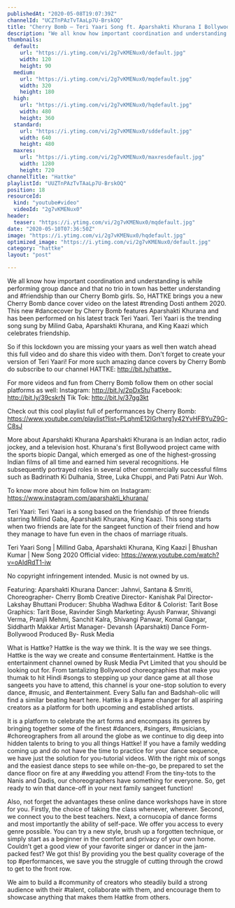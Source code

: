 ```yaml
---
publishedAt: "2020-05-08T19:07:39Z"
channelId: "UCZTnPAzTvTAaLp7U-BrskOQ"
title: "Cherry Bomb – Teri Yaari Song ft. Aparshakti Khurana I Bollywood Dance Choreography  | Hattke"
description: "We all know how important coordination and understanding is while performing group dance and that no trio in town has better understanding and #friendship than our Cherry Bomb girls. So, HATTKE brings you a new Cherry Bomb dance cover video on the latest #trending Dosti anthem 2020. This new #dancecover by Cherry Bomb features Aparshakti Khurana and has been performed on his latest track Teri Yaari. Teri Yaari is the trending song sung by Milind Gaba, Aparshakti Khurana, and King Kaazi which celebrates friendship. \n\nSo if this lockdown you are missing your yaars as well then watch ahead this full video and do share this video with them. Don't forget to create your version of Teri Yaari! For more such amazing dance covers by Cherry Bomb do subscribe to our channel HATTKE: http://bit.ly/hattke_\n\nFor more videos and fun from Cherry Bomb follow them on other social platforms as well:\nInstagram: http://bit.ly/2pDxStu\nFacebook: http://bit.ly/39cskrN\nTik Tok: http://bit.ly/37gg3kt\n\nCheck out this cool playlist full of performances by Cherry Bomb: https://www.youtube.com/playlist?list=PLqhmE12IGrhxrg1y42YvHFBYuZ9G-C8sJ\n\nMore about Aparshakti Khurana\nAparshakti Khurana is an Indian actor, radio jockey, and a television host. Khurana's first Bollywood project came with the sports biopic Dangal, which emerged as one of the highest-grossing Indian films of all time and earned him several recognitions. He subsequently portrayed roles in several other commercially successful films such as Badrinath Ki Dulhania, Stree, Luka Chuppi, and Pati Patni Aur Woh.\n\nTo know more about him follow him on Instagram: https://www.instagram.com/aparshakti_khurana/\n\nTeri Yaari: Teri Yaari is a song based on the friendship of three friends starring Millind Gaba, Aparshakti Khurana, King Kaazi. This song starts when two friends are late for the sangeet function of their friend and how they manage to have fun even in the chaos of marriage rituals.\n\nTeri Yaari Song | Millind Gaba, Aparshakti Khurana, King Kaazi | Bhushan Kumar | New Song 2020\nOfficial video: https://www.youtube.com/watch?v=oAIdRdT1-iw \n\nNo copyright infringement intended. Music is not owned by us. \n\nFeaturing: Aparshakti Khurana\nDancer: Jahnvi, Santana & Smriti,\nChoreographer- Cherry Bomb\nCreative Director- Kanishak Pal\nDirector- Lakshay Bhuttani\nProducer: Shubha Wadhwa\nEditor & Colorist: Tarit Bose\nGraphics: Tarit Bose, Ravinder Singh\nMarketing: Ayush Panwar, Shivangi Verma, Pranjli Mehmi, Sanchit Kalra, Shivangi Panwar, Komal Gangar, Siddharth Makkar\nArtist Manager- Devansh (Aparshakti)\nDance Form- Bollywood\nProduced By- Rusk Media\n\nWhat is Hattke? Hattke is the way we think. It is the way we see things. Hattke is the way we create and consume #entertainment. Hattke is the entertainment channel owned by Rusk Media Pvt Limited that you should be looking out for. From tantalizing Bollywood choreographies that make you thumak to hit Hindi #songs to stepping up your dance game at all those sangeets you have to attend, this channel is your one-stop solution to every dance, #music, and #entertainment. Every Sallu fan and Badshah-olic will find a similar beating heart here. Hattke is a #game changer for all aspiring creators as a platform for both upcoming and established artists. \n\nIt is a platform to celebrate the art forms and encompass its genres by bringing together some of the finest #dancers, #singers, #musicians, #choreographers from all around the globe as we continue to dig deep into hidden talents to bring to you all things Hattke! If you have a family wedding coming up and do not have the time to practice for your dance sequence, we have just the solution for you-tutorial videos. With the right mix of songs and the easiest dance steps to see while on-the-go, be prepared to set the dance floor on fire at any #wedding you attend! From the tiny-tots to the Nanis and Dadis, our choreographers have something for everyone. So, get ready to win that dance-off in your next family sangeet function!\n\nAlso, not forget the advantages these online dance workshops have in store for you. Firstly, the choice of taking the class whenever, wherever. Second, we connect you to the best teachers. Next, a cornucopia of dance forms and most importantly the ability of self-pace. We offer you access to every genre possible. You can try a new style, brush up a forgotten technique, or simply start as a beginner in the comfort and privacy of your own home. Couldn’t get a good view of your favorite singer or dancer in the jam-packed fest? We got this! By providing you the best quality coverage of the top #performances, we save you the struggle of cutting through the crowd to get to the front row.\n\nWe aim to build a #community of creators who steadily build a strong audience with their #talent, collaborate with them, and encourage them to showcase anything that makes them Hattke from others."
thumbnails:
  default:
    url: "https://i.ytimg.com/vi/2g7vKMENux0/default.jpg"
    width: 120
    height: 90
  medium:
    url: "https://i.ytimg.com/vi/2g7vKMENux0/mqdefault.jpg"
    width: 320
    height: 180
  high:
    url: "https://i.ytimg.com/vi/2g7vKMENux0/hqdefault.jpg"
    width: 480
    height: 360
  standard:
    url: "https://i.ytimg.com/vi/2g7vKMENux0/sddefault.jpg"
    width: 640
    height: 480
  maxres:
    url: "https://i.ytimg.com/vi/2g7vKMENux0/maxresdefault.jpg"
    width: 1280
    height: 720
channelTitle: "Hattke"
playlistId: "UUZTnPAzTvTAaLp7U-BrskOQ"
position: 18
resourceId:
  kind: "youtube#video"
  videoId: "2g7vKMENux0"
header:
  teaser: "https://i.ytimg.com/vi/2g7vKMENux0/mqdefault.jpg"
date: "2020-05-10T07:36:50Z"
image: "https://i.ytimg.com/vi/2g7vKMENux0/hqdefault.jpg"
optimized_image: "https://i.ytimg.com/vi/2g7vKMENux0/default.jpg"
category: "hattke"
layout: "post"

---
```

We all know how important coordination and understanding is while performing group dance and that no trio in town has better understanding and #friendship than our Cherry Bomb girls. So, HATTKE brings you a new Cherry Bomb dance cover video on the latest #trending Dosti anthem 2020. This new #dancecover by Cherry Bomb features Aparshakti Khurana and has been performed on his latest track Teri Yaari. Teri Yaari is the trending song sung by Milind Gaba, Aparshakti Khurana, and King Kaazi which celebrates friendship. 

So if this lockdown you are missing your yaars as well then watch ahead this full video and do share this video with them. Don't forget to create your version of Teri Yaari! For more such amazing dance covers by Cherry Bomb do subscribe to our channel HATTKE: http://bit.ly/hattke_

For more videos and fun from Cherry Bomb follow them on other social platforms as well:
Instagram: http://bit.ly/2pDxStu
Facebook: http://bit.ly/39cskrN
Tik Tok: http://bit.ly/37gg3kt

Check out this cool playlist full of performances by Cherry Bomb: https://www.youtube.com/playlist?list=PLqhmE12IGrhxrg1y42YvHFBYuZ9G-C8sJ

More about Aparshakti Khurana
Aparshakti Khurana is an Indian actor, radio jockey, and a television host. Khurana's first Bollywood project came with the sports biopic Dangal, which emerged as one of the highest-grossing Indian films of all time and earned him several recognitions. He subsequently portrayed roles in several other commercially successful films such as Badrinath Ki Dulhania, Stree, Luka Chuppi, and Pati Patni Aur Woh.

To know more about him follow him on Instagram: https://www.instagram.com/aparshakti_khurana/

Teri Yaari: Teri Yaari is a song based on the friendship of three friends starring Millind Gaba, Aparshakti Khurana, King Kaazi. This song starts when two friends are late for the sangeet function of their friend and how they manage to have fun even in the chaos of marriage rituals.

Teri Yaari Song | Millind Gaba, Aparshakti Khurana, King Kaazi | Bhushan Kumar | New Song 2020
Official video: https://www.youtube.com/watch?v=oAIdRdT1-iw 

No copyright infringement intended. Music is not owned by us. 

Featuring: Aparshakti Khurana
Dancer: Jahnvi, Santana & Smriti,
Choreographer- Cherry Bomb
Creative Director- Kanishak Pal
Director- Lakshay Bhuttani
Producer: Shubha Wadhwa
Editor & Colorist: Tarit Bose
Graphics: Tarit Bose, Ravinder Singh
Marketing: Ayush Panwar, Shivangi Verma, Pranjli Mehmi, Sanchit Kalra, Shivangi Panwar, Komal Gangar, Siddharth Makkar
Artist Manager- Devansh (Aparshakti)
Dance Form- Bollywood
Produced By- Rusk Media

What is Hattke? Hattke is the way we think. It is the way we see things. Hattke is the way we create and consume #entertainment. Hattke is the entertainment channel owned by Rusk Media Pvt Limited that you should be looking out for. From tantalizing Bollywood choreographies that make you thumak to hit Hindi #songs to stepping up your dance game at all those sangeets you have to attend, this channel is your one-stop solution to every dance, #music, and #entertainment. Every Sallu fan and Badshah-olic will find a similar beating heart here. Hattke is a #game changer for all aspiring creators as a platform for both upcoming and established artists. 

It is a platform to celebrate the art forms and encompass its genres by bringing together some of the finest #dancers, #singers, #musicians, #choreographers from all around the globe as we continue to dig deep into hidden talents to bring to you all things Hattke! If you have a family wedding coming up and do not have the time to practice for your dance sequence, we have just the solution for you-tutorial videos. With the right mix of songs and the easiest dance steps to see while on-the-go, be prepared to set the dance floor on fire at any #wedding you attend! From the tiny-tots to the Nanis and Dadis, our choreographers have something for everyone. So, get ready to win that dance-off in your next family sangeet function!

Also, not forget the advantages these online dance workshops have in store for you. Firstly, the choice of taking the class whenever, wherever. Second, we connect you to the best teachers. Next, a cornucopia of dance forms and most importantly the ability of self-pace. We offer you access to every genre possible. You can try a new style, brush up a forgotten technique, or simply start as a beginner in the comfort and privacy of your own home. Couldn’t get a good view of your favorite singer or dancer in the jam-packed fest? We got this! By providing you the best quality coverage of the top #performances, we save you the struggle of cutting through the crowd to get to the front row.

We aim to build a #community of creators who steadily build a strong audience with their #talent, collaborate with them, and encourage them to showcase anything that makes them Hattke from others.